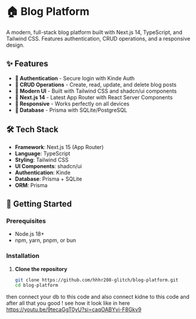 # 🏠 Blog Platform

A modern, full-stack blog platform built with Next.js 14, TypeScript, and Tailwind CSS. Features authentication, CRUD operations, and a responsive design.

## ✨ Features

- **🔐 Authentication** - Secure login with Kinde Auth
- **📝 CRUD Operations** - Create, read, update, and delete blog posts
- **🎨 Modern UI** - Built with Tailwind CSS and shadcn/ui components
- **🚀 Next.js 14** - Latest App Router with React Server Components
- **📱 Responsive** - Works perfectly on all devices
- **💾 Database** - Prisma with SQLite/PostgreSQL

## 🛠️ Tech Stack

- **Framework**: Next.js 15 (App Router)
- **Language**: TypeScript
- **Styling**: Tailwind CSS
- **UI Components**: shadcn/ui
- **Authentication**: Kinde
- **Database**: Prisma + SQLite
- **ORM**: Prisma

## 🚀 Getting Started

### Prerequisites
- Node.js 18+ 
- npm, yarn, pnpm, or bun

### Installation

1. **Clone the repository**
   ```bash
   git clone https://github.com/hhhr208-glitch/blog-platform.git
   cd blog-platform

then connect your db to this code and also connect kidne to this code and after all that you good !
see how it look like in here https://youtu.be/9tecaGgT0yU?si=caqOABYvi-F8Gkv9

